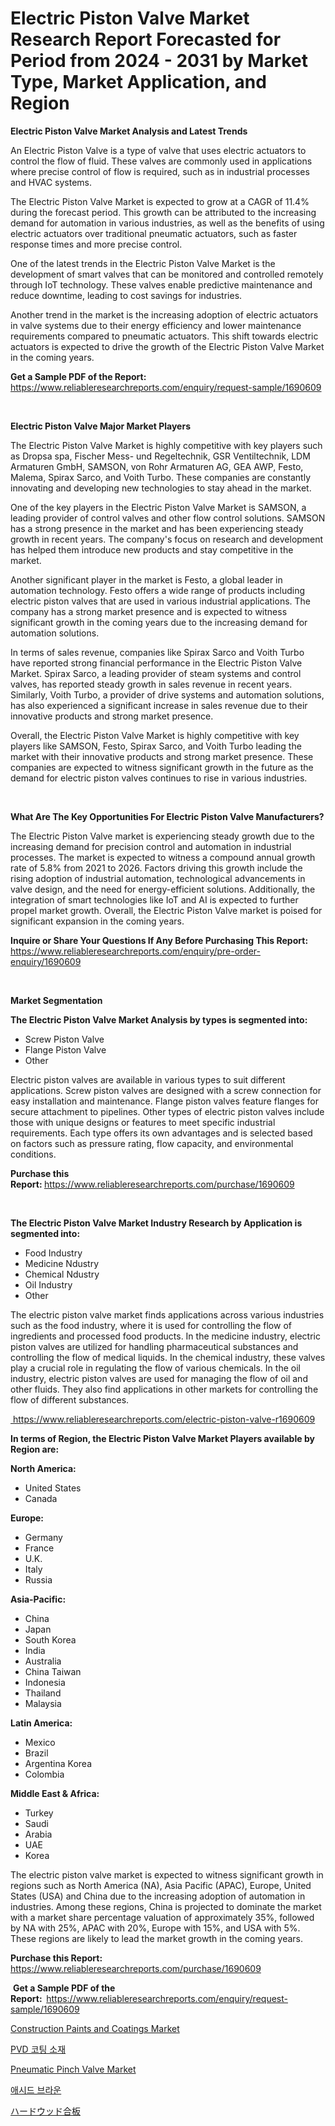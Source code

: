 <p><h1>Electric Piston Valve Market Research Report Forecasted for Period from 2024 -  2031 by Market Type, Market Application, and Region</h1></p><p><strong>Electric Piston Valve Market Analysis and Latest Trends</strong></p>
<p><p>An Electric Piston Valve is a type of valve that uses electric actuators to control the flow of fluid. These valves are commonly used in applications where precise control of flow is required, such as in industrial processes and HVAC systems.</p><p>The Electric Piston Valve Market is expected to grow at a CAGR of 11.4% during the forecast period. This growth can be attributed to the increasing demand for automation in various industries, as well as the benefits of using electric actuators over traditional pneumatic actuators, such as faster response times and more precise control.</p><p>One of the latest trends in the Electric Piston Valve Market is the development of smart valves that can be monitored and controlled remotely through IoT technology. These valves enable predictive maintenance and reduce downtime, leading to cost savings for industries.</p><p>Another trend in the market is the increasing adoption of electric actuators in valve systems due to their energy efficiency and lower maintenance requirements compared to pneumatic actuators. This shift towards electric actuators is expected to drive the growth of the Electric Piston Valve Market in the coming years.</p></p>
<p><strong>Get a Sample PDF of the Report:&nbsp;</strong> <a href="https://www.reliableresearchreports.com/enquiry/request-sample/1690609">https://www.reliableresearchreports.com/enquiry/request-sample/1690609</a></p>
<p>&nbsp;</p>
<p><strong>Electric Piston Valve Major Market Players</strong></p>
<p><p>The Electric Piston Valve Market is highly competitive with key players such as Dropsa spa, Fischer Mess- und Regeltechnik, GSR Ventiltechnik, LDM Armaturen GmbH, SAMSON, von Rohr Armaturen AG, GEA AWP, Festo, Malema, Spirax Sarco, and Voith Turbo. These companies are constantly innovating and developing new technologies to stay ahead in the market.</p><p>One of the key players in the Electric Piston Valve Market is SAMSON, a leading provider of control valves and other flow control solutions. SAMSON has a strong presence in the market and has been experiencing steady growth in recent years. The company's focus on research and development has helped them introduce new products and stay competitive in the market.</p><p>Another significant player in the market is Festo, a global leader in automation technology. Festo offers a wide range of products including electric piston valves that are used in various industrial applications. The company has a strong market presence and is expected to witness significant growth in the coming years due to the increasing demand for automation solutions.</p><p>In terms of sales revenue, companies like Spirax Sarco and Voith Turbo have reported strong financial performance in the Electric Piston Valve Market. Spirax Sarco, a leading provider of steam systems and control valves, has reported steady growth in sales revenue in recent years. Similarly, Voith Turbo, a provider of drive systems and automation solutions, has also experienced a significant increase in sales revenue due to their innovative products and strong market presence.</p><p>Overall, the Electric Piston Valve Market is highly competitive with key players like SAMSON, Festo, Spirax Sarco, and Voith Turbo leading the market with their innovative products and strong market presence. These companies are expected to witness significant growth in the future as the demand for electric piston valves continues to rise in various industries.</p></p>
<p>&nbsp;</p>
<p><strong>What Are The Key Opportunities For Electric Piston Valve Manufacturers?</strong></p>
<p><p>The Electric Piston Valve market is experiencing steady growth due to the increasing demand for precision control and automation in industrial processes. The market is expected to witness a compound annual growth rate of 5.8% from 2021 to 2026. Factors driving this growth include the rising adoption of industrial automation, technological advancements in valve design, and the need for energy-efficient solutions. Additionally, the integration of smart technologies like IoT and AI is expected to further propel market growth. Overall, the Electric Piston Valve market is poised for significant expansion in the coming years.</p></p>
<p><strong>Inquire or Share Your Questions If Any Before Purchasing This Report:</strong> <a href="https://www.reliableresearchreports.com/enquiry/pre-order-enquiry/1690609">https://www.reliableresearchreports.com/enquiry/pre-order-enquiry/1690609</a></p>
<p>&nbsp;</p>
<p><strong>Market Segmentation</strong></p>
<p><strong>The Electric Piston Valve Market Analysis by types is segmented into:</strong></p>
<p><ul><li>Screw Piston Valve</li><li>Flange Piston Valve</li><li>Other</li></ul></p>
<p><p>Electric piston valves are available in various types to suit different applications. Screw piston valves are designed with a screw connection for easy installation and maintenance. Flange piston valves feature flanges for secure attachment to pipelines. Other types of electric piston valves include those with unique designs or features to meet specific industrial requirements. Each type offers its own advantages and is selected based on factors such as pressure rating, flow capacity, and environmental conditions.</p></p>
<p><strong>Purchase this Report:&nbsp;</strong><a href="https://www.reliableresearchreports.com/purchase/1690609">https://www.reliableresearchreports.com/purchase/1690609</a></p>
<p>&nbsp;</p>
<p><strong>The Electric Piston Valve Market Industry Research by Application is segmented into:</strong></p>
<p><ul><li>Food Industry</li><li>Medicine Ndustry</li><li>Chemical Ndustry</li><li>Oil Industry</li><li>Other</li></ul></p>
<p><p>The electric piston valve market finds applications across various industries such as the food industry, where it is used for controlling the flow of ingredients and processed food products. In the medicine industry, electric piston valves are utilized for handling pharmaceutical substances and controlling the flow of medical liquids. In the chemical industry, these valves play a crucial role in regulating the flow of various chemicals. In the oil industry, electric piston valves are used for managing the flow of oil and other fluids. They also find applications in other markets for controlling the flow of different substances.</p></p>
<p><a href="https://www.reliableresearchreports.com/electric-piston-valve-r1690609">&nbsp;https://www.reliableresearchreports.com/electric-piston-valve-r1690609</a></p>
<p><strong>In terms of Region, the Electric Piston Valve Market Players available by Region are:</strong></p>
<p>
    <p> <strong> North America: </strong>
        <ul>
            <li>United States</li>
            <li>Canada</li>
        </ul>
        </p> 
    <p> <strong> Europe: </strong>
        <ul>
            <li>Germany</li>
            <li>France</li>
            <li>U.K.</li>
            <li>Italy</li>
            <li>Russia</li>
        </ul>
        </p> 
    <p> <strong> Asia-Pacific: </strong>
        <ul>
            <li>China</li>
            <li>Japan</li>
            <li>South Korea</li>
            <li>India</li>
            <li>Australia</li>
            <li>China Taiwan</li>
            <li>Indonesia</li>
            <li>Thailand</li>
            <li>Malaysia</li>
        </ul>
        </p> 
    <p> <strong> Latin America: </strong>
        <ul>
            <li>Mexico</li>
            <li>Brazil</li>
            <li>Argentina Korea</li>
            <li>Colombia</li>
        </ul>
        </p> 
    <p> <strong> Middle East & Africa: </strong>
        <ul>
            <li>Turkey</li>
            <li>Saudi</li>
            <li>Arabia</li>
            <li>UAE</li>
            <li>Korea</li>
        </ul>
    </p>
    </p>
<p><p>The electric piston valve market is expected to witness significant growth in regions such as North America (NA), Asia Pacific (APAC), Europe, United States (USA) and China due to the increasing adoption of automation in industries. Among these regions, China is projected to dominate the market with a market share percentage valuation of approximately 35%, followed by NA with 25%, APAC with 20%, Europe with 15%, and USA with 5%. These regions are likely to lead the market growth in the coming years.</p></p>
<p><strong>Purchase this Report: </strong><a href="https://www.reliableresearchreports.com/purchase/1690609">https://www.reliableresearchreports.com/purchase/1690609</a></p>
<p>&nbsp;<strong>Get a Sample PDF of the Report:&nbsp;&nbsp;</strong><a href="https://www.reliableresearchreports.com/enquiry/request-sample/1690609">https://www.reliableresearchreports.com/enquiry/request-sample/1690609</a></p>
<p><strong></strong></p>
<p><p><a href="https://issuu.com/reportprime-2/docs/construction-paints-and-coatings-market-size-2030.">Construction Paints and Coatings Market</a></p><p><a href="https://github.com/lkwggful07722/Market-Research-Report-List-1/blob/main/162291420005.md">PVD 코팅 소재</a></p><p><a href="https://github.com/myacatherineblakecaczo9vcsw/Market-Research-Report-List-2/blob/main/pneumatic-pinch-valve-market.md">Pneumatic Pinch Valve Market</a></p><p><a href="https://github.com/ZacharyScthmitt4465/Market-Research-Report-List-1/blob/main/751260520006.md">애시드 브라운</a></p><p><a href="https://github.com/ycmtqqhvk3273/Market-Research-Report-List-1/blob/main/297613321716.md">ハードウッド合板</a></p></p>